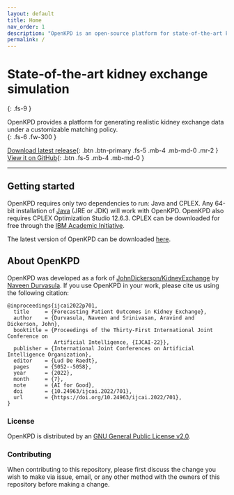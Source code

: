 ```yaml
---
layout: default
title: Home
nav_order: 1
description: "OpenKPD is an open-source platform for state-of-the-art kidney exchange simulation."
permalink: /
---
```


# State-of-the-art kidney exchange simulation
{: .fs-9 }

OpenKPD provides a platform for generating realistic kidney exchange data under a customizable matching policy.  
{: .fs-6 .fw-300 }

[Download latest release](#getting-started){: .btn .btn-primary .fs-5 .mb-4 .mb-md-0 .mr-2 }
[View it on GitHub](https://github.com/ndurvasula/OpenKPD){: .btn .fs-5 .mb-4 .mb-md-0 }

---

## Getting started

OpenKPD requires only two dependencies to run: Java and CPLEX. Any 64-bit installation of [Java](https://www.java.com/en/download/manual.jsp) (JRE or JDK) will work with OpenKPD. OpenKPD also requires CPLEX Optimization Studio 12.6.3. CPLEX can be downloaded for free through the [IBM Academic Initiative](https://academic.ibm.com/a2mt/email-auth).

The latest version of OpenKPD can be downloaded [here](/OpenKPD.zip).

## About OpenKPD

OpenKPD was developed as a fork of [JohnDickerson/KidneyExchange](https://github.com/JohnDickerson/KidneyExchange) by [Naveen Durvasula](https://ndurvasula.com). If you use OpenKPD in your work, please cite us using the following citation:

```
@inproceedings{ijcai2022p701,
  title     = {Forecasting Patient Outcomes in Kidney Exchange},
  author    = {Durvasula, Naveen and Srinivasan, Aravind and Dickerson, John},
  booktitle = {Proceedings of the Thirty-First International Joint Conference on
               Artificial Intelligence, {IJCAI-22}},
  publisher = {International Joint Conferences on Artificial Intelligence Organization},
  editor    = {Lud De Raedt},
  pages     = {5052--5058},
  year      = {2022},
  month     = {7},
  note      = {AI for Good},
  doi       = {10.24963/ijcai.2022/701},
  url       = {https://doi.org/10.24963/ijcai.2022/701},
}
```

### License

OpenKPD is distributed by an [GNU General Public License v2.0](https://github.com/ndurvasula/OpenKPD/blob/master/LICENSE).

### Contributing

When contributing to this repository, please first discuss the change you wish to make via issue,
email, or any other method with the owners of this repository before making a change.


